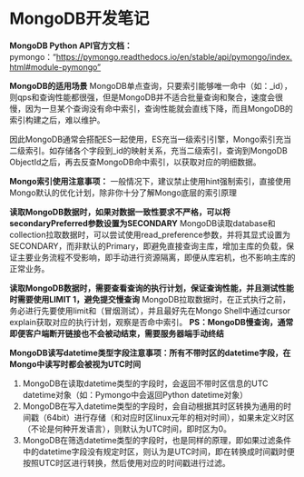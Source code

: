 # MongoDB开发笔记


**MongoDB Python API官方文档：**
pymongo：“https://pymongo.readthedocs.io/en/stable/api/pymongo/index.html#module-pymongo”

**MongoDB的适用场景**
MongoDB单点查询，只要索引能够唯一命中（如：\_id），则qps和查询性能都很强，但是MongoDB并不适合批量查询和聚合，速度会很慢，因为一旦某个查询没有命中索引，查询性能就会直线下降，而且MongoDB的索引构建之后，难以维护。

因此MongoDB通常会搭配ES一起使用，ES充当一级索引引擎，Mongo索引充当二级索引。如存储各个字段到_id的映射关系，充当二级索引，查询到MongoDB ObjectId之后，再去反查MongoDB命中索引，以获取对应的明细数据。

**Mongo索引使用注意事项：**
一般情况下，建议禁止使用hint强制索引，直接使用Mongo默认的优化计划，除非你十分了解Mongo底层的索引原理


**读取MongoDB数据时，如果对数据一致性要求不严格，可以将secondaryPreferred参数设置为SECONDARY**
MongoDB读取database和collection拉取数据时，可以尝试使用read_preference参数，并将其显式设置为SECONDARY，而非默认的Primary，即避免直接查询主库，增加主库的负载，保证主要业务流程不受影响，即手动进行资源隔离，即便从库宕机，也不影响主库的正常业务。


**读取MongoDB数据时，需要查看查询的执行计划，保证查询性能，并且测试性能时需要使用LIMIT 1，避免提交慢查询**
MongoDB拉取数据时，在正式执行之前，务必进行先要使用limit和（冒烟测试），并且最好先在Mongo Shell中通过cursor explain获取对应的执行计划，观察是否命中索引。
**PS：MongoDB慢查询，通常即便客户端断开链接也不会被动结束，需要服务器端手动终结**


**MongoDB读写datetime类型字段注意事项：所有不带时区的datetime字段，在Mongo中读写时都会被视为UTC时间**
1. MongoDB在读取datetime类型的字段时，会返回不带时区信息的UTC datetime对象（如：Pymongo中会返回Python datetime对象）
2. MongoDB在写入datetime类型的字段时，会自动根据其时区转换为通用的时间戳（64bit）进行存储（和对应时区linux元年的相对时间），如果未定义时区（不论是何种开发语言），则默认为UTC时间，即时区为0。
3. MongoDB在筛选datetime类型的字段时，也是同样的原理，即如果过滤条件中的datetime字段没有规定时区，则认为是UTC时间，即在转换成时间戳时便按照UTC时区进行转换，然后使用对应的时间戳进行过滤。
